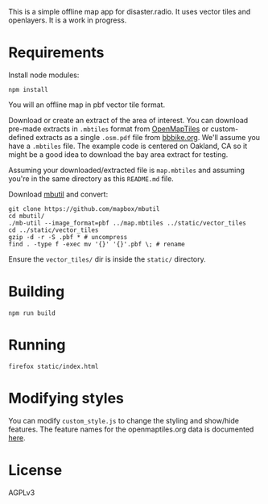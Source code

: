 
This is a simple offline map app for disaster.radio. It uses vector tiles and openlayers. It is a work in progress.

# Requirements

Install node modules:

```
npm install
```

You will an offline map in pbf vector tile format.

Download or create an extract of the area of interest. You can download pre-made extracts in `.mbtiles` format from [OpenMapTiles](https://openmaptiles.com/downloads/planet/) or custom-defined extracts as a single `.osm.pdf` file from [bbbike.org](https://extract.bbbike.org/). We'll assume you have a `.mbtiles` file. The example code is centered on Oakland, CA so it might be a good idea to download the bay area extract for testing.

Assuming your downloaded/extracted file is `map.mbtiles` and assuming you're in the same directory as this `README.md` file.

Download [mbutil](https://github.com/mapbox/mbutil) and convert:

```
git clone https://github.com/mapbox/mbutil
cd mbutil/
./mb-util --image_format=pbf ../map.mbtiles ../static/vector_tiles
cd ../static/vector_tiles
gzip -d -r -S .pbf * # uncompress
find . -type f -exec mv '{}' '{}'.pbf \; # rename
```

Ensure the `vector_tiles/` dir is inside the `static/` directory.

# Building

```
npm run build
```

# Running

```
firefox static/index.html
```

# Modifying styles

You can modify `custom_style.js` to change the styling and show/hide features. The feature names for the openmaptiles.org data is documented [here](https://openmaptiles.org/schema/).

# License

AGPLv3